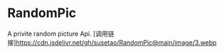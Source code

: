 # RandomPic
A privite random picture Api.
[调用链接]https://cdn.jsdelivr.net/gh/susetao/RandomPic@main/image/3.webp
